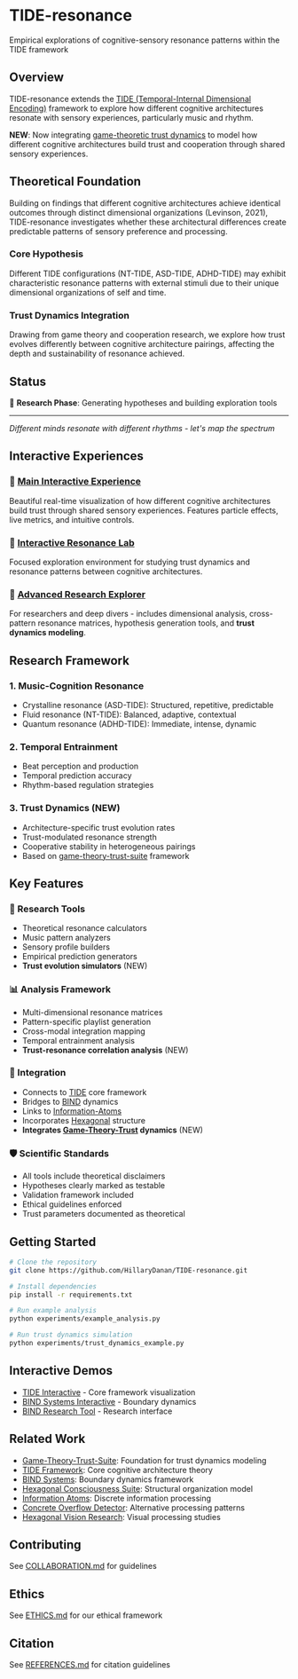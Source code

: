# TIDE-resonance
Empirical explorations of cognitive-sensory resonance patterns within the TIDE framework

## Overview
TIDE-resonance extends the [TIDE (Temporal-Internal Dimensional Encoding)](https://github.com/HillaryDanan/TIDE) framework to explore how different cognitive architectures resonate with sensory experiences, particularly music and rhythm.

**NEW**: Now integrating [game-theoretic trust dynamics](https://github.com/HillaryDanan/game-theory-trust-suite) to model how different cognitive architectures build trust and cooperation through shared sensory experiences.

## Theoretical Foundation
Building on findings that different cognitive architectures achieve identical outcomes through distinct dimensional organizations (Levinson, 2021), TIDE-resonance investigates whether these architectural differences create predictable patterns of sensory preference and processing.

### Core Hypothesis
Different TIDE configurations (NT-TIDE, ASD-TIDE, ADHD-TIDE) may exhibit characteristic resonance patterns with external stimuli due to their unique dimensional organizations of self and time.

### Trust Dynamics Integration
Drawing from game theory and cooperation research, we explore how trust evolves differently between cognitive architecture pairings, affecting the depth and sustainability of resonance achieved.

## Status
🔬 **Research Phase**: Generating hypotheses and building exploration tools

---

*Different minds resonate with different rhythms - let's map the spectrum*

## Interactive Experiences

### 🎵 [Main Interactive Experience](https://hillarydanan.github.io/TIDE-resonance/)
Beautiful real-time visualization of how different cognitive architectures build trust through shared sensory experiences. Features particle effects, live metrics, and intuitive controls.

### 🧪 [Interactive Resonance Lab](https://hillarydanan.github.io/TIDE-resonance/interactive_resonance.html)
Focused exploration environment for studying trust dynamics and resonance patterns between cognitive architectures.

### 🔬 [Advanced Research Explorer](https://hillarydanan.github.io/TIDE-resonance/advanced_explorer.html)
For researchers and deep divers - includes dimensional analysis, cross-pattern resonance matrices, hypothesis generation tools, and **trust dynamics modeling**.

## Research Framework

### 1. Music-Cognition Resonance
- Crystalline resonance (ASD-TIDE): Structured, repetitive, predictable
- Fluid resonance (NT-TIDE): Balanced, adaptive, contextual
- Quantum resonance (ADHD-TIDE): Immediate, intense, dynamic

### 2. Temporal Entrainment
- Beat perception and production
- Temporal prediction accuracy
- Rhythm-based regulation strategies

### 3. Trust Dynamics (NEW)
- Architecture-specific trust evolution rates
- Trust-modulated resonance strength
- Cooperative stability in heterogeneous pairings
- Based on [game-theory-trust-suite](https://github.com/HillaryDanan/game-theory-trust-suite) framework

## Key Features

### 🔬 Research Tools
- Theoretical resonance calculators
- Music pattern analyzers
- Sensory profile builders
- Empirical prediction generators
- **Trust evolution simulators** (NEW)

### 📊 Analysis Framework
- Multi-dimensional resonance matrices
- Pattern-specific playlist generation
- Cross-modal integration mapping
- Temporal entrainment analysis
- **Trust-resonance correlation analysis** (NEW)

### 🔗 Integration
- Connects to [TIDE](https://github.com/HillaryDanan/TIDE) core framework
- Bridges to [BIND](https://github.com/HillaryDanan/BIND) dynamics
- Links to [Information-Atoms](https://github.com/HillaryDanan/information-atoms)
- Incorporates [Hexagonal](https://github.com/HillaryDanan/hexagonal-consciousness-suite) structure
- **Integrates [Game-Theory-Trust](https://github.com/HillaryDanan/game-theory-trust-suite) dynamics** (NEW)

### 🛡️ Scientific Standards
- All tools include theoretical disclaimers
- Hypotheses clearly marked as testable
- Validation framework included
- Ethical guidelines enforced
- Trust parameters documented as theoretical

## Getting Started
```bash
# Clone the repository
git clone https://github.com/HillaryDanan/TIDE-resonance.git

# Install dependencies
pip install -r requirements.txt

# Run example analysis
python experiments/example_analysis.py

# Run trust dynamics simulation
python experiments/trust_dynamics_example.py
```

## Interactive Demos
- [TIDE Interactive](https://hillarydanan.github.io/TIDE/tide_interactive.html) - Core framework visualization
- [BIND Systems Interactive](https://hillarydanan.github.io/BIND/bind_systems_interactive.html) - Boundary dynamics
- [BIND Research Tool](https://hillarydanan.github.io/BIND/bind_research_tool.html) - Research interface

## Related Work
- [Game-Theory-Trust-Suite](https://github.com/HillaryDanan/game-theory-trust-suite): Foundation for trust dynamics modeling
- [TIDE Framework](https://github.com/HillaryDanan/TIDE): Core cognitive architecture theory
- [BIND Systems](https://github.com/HillaryDanan/BIND): Boundary dynamics framework
- [Hexagonal Consciousness Suite](https://github.com/HillaryDanan/hexagonal-consciousness-suite): Structural organization model
- [Information Atoms](https://github.com/HillaryDanan/information-atoms): Discrete information processing
- [Concrete Overflow Detector](https://github.com/HillaryDanan/concrete-overflow-detector): Alternative processing patterns
- [Hexagonal Vision Research](https://github.com/HillaryDanan/hexagonal-vision-research): Visual processing studies

## Contributing
See [COLLABORATION.md](COLLABORATION.md) for guidelines

## Ethics
See [ETHICS.md](ETHICS.md) for our ethical framework

## Citation
See [REFERENCES.md](REFERENCES.md) for citation guidelines
